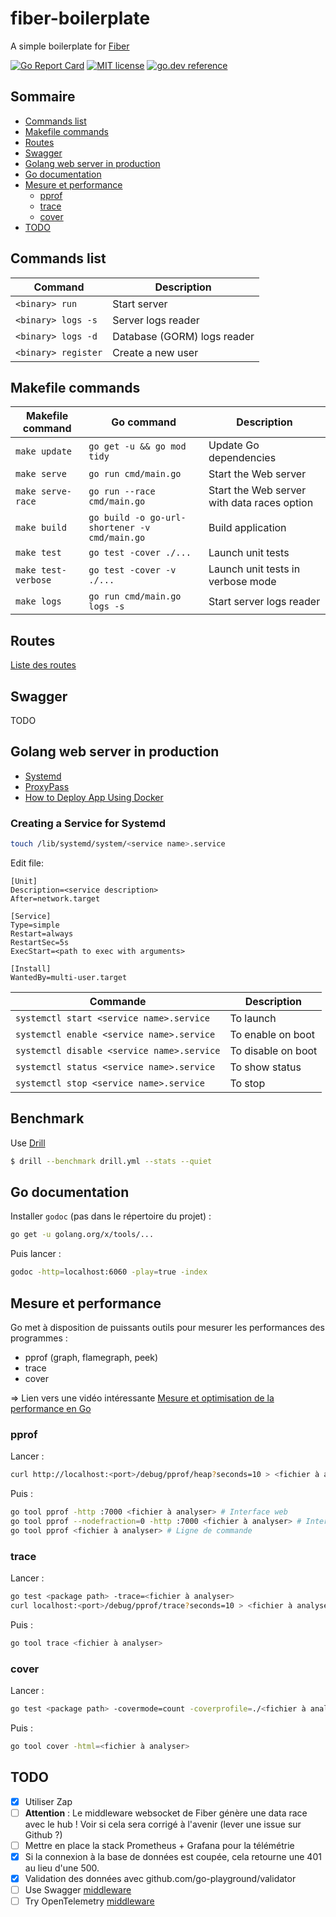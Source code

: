 # fiber-boilerplate

A simple boilerplate for [Fiber](https://github.com/gofiber/fiber)

[![Go Report Card](https://goreportcard.com/badge/github.com/fabienbellanger/fiber-boilerplate)](https://goreportcard.com/report/github.com/fabienbellanger/fiber-boilerplate)
[![MIT license](https://img.shields.io/badge/license-MIT-brightgreen.svg)](https://opensource.org/licenses/MIT)
[![go.dev reference](https://img.shields.io/badge/go.dev-reference-007d9c?logo=go&logoColor=white&style=square)](https://pkg.go.dev/github.com/fabienbellanger/fiber-boilerplate)

## Sommaire

- [Commands list](#commands-list)
- [Makefile commands](#makefile-commands)
- [Routes](#routes)
- [Swagger](#swagger)
- [Golang web server in production](#golang-web-server-in-production)
- [Go documentation](#go-documentation)
- [Mesure et performance](#mesure-et-performance)
  - [pprof](#pprof)
  - [trace](#trace)
  - [cover](#cover)
- [TODO](#todo)

## Commands list

| Command               | Description                 |
| --------------------- | --------------------------- |
| `<binary> run`        | Start server                |
| `<binary> logs -s`    | Server logs reader          |
| `<binary> logs -d`    | Database (GORM) logs reader |
| `<binary> register`   | Create a new user           |

## Makefile commands

| Makefile command    | Go command                                    | Description                                 |
| ------------------- | --------------------------------------------- | ------------------------------------------- |
| `make update`       | `go get -u && go mod tidy`                    | Update Go dependencies                      |
| `make serve`        | `go run cmd/main.go`                          | Start the Web server                        |
| `make serve-race`   | `go run --race cmd/main.go`                   | Start the Web server with data races option |
| `make build`        | `go build -o go-url-shortener -v cmd/main.go` | Build application                           |
| `make test`         | `go test -cover ./...`                        | Launch unit tests                           |
| `make test-verbose` | `go test -cover -v ./...`                     | Launch unit tests in verbose mode           |
| `make logs`         | `go run cmd/main.go logs -s`                  | Start server logs reader                    |

## Routes

[Liste des routes](ROUTES.md)

## Swagger

TODO

## Golang web server in production

- [Systemd](https://jonathanmh.com/deploying-go-apps-systemd-10-minutes-without-docker/)
- [ProxyPass](https://evanbyrne.com/blog/go-production-server-ubuntu-nginx)
- [How to Deploy App Using Docker](https://medium.com/@habibridho/docker-as-deployment-tools-5a6de294a5ff)

### Creating a Service for Systemd

```bash
touch /lib/systemd/system/<service name>.service
```

Edit file:

```
[Unit]
Description=<service description>
After=network.target

[Service]
Type=simple
Restart=always
RestartSec=5s
ExecStart=<path to exec with arguments>

[Install]
WantedBy=multi-user.target
```

| Commande                                   | Description        |
| ------------------------------------------ | ------------------ |
| `systemctl start <service name>.service`   | To launch          |
| `systemctl enable <service name>.service`  | To enable on boot  |
| `systemctl disable <service name>.service` | To disable on boot |
| `systemctl status <service name>.service`  | To show status     |
| `systemctl stop <service name>.service`    | To stop            |

## Benchmark

Use [Drill](https://github.com/fcsonline/drill)

```bash
$ drill --benchmark drill.yml --stats --quiet
```

## Go documentation

Installer `godoc` (pas dans le répertoire du projet) :

```bash
go get -u golang.org/x/tools/...
```

Puis lancer :

```bash
godoc -http=localhost:6060 -play=true -index
```

## Mesure et performance

Go met à disposition de puissants outils pour mesurer les performances des programmes :

- pprof (graph, flamegraph, peek)
- trace
- cover

=> Lien vers une vidéo intéressante [Mesure et optimisation de la performance en Go](https://www.youtube.com/watch?v=jd47gDK-yDc)

### pprof

Lancer :

```bash
curl http://localhost:<port>/debug/pprof/heap?seconds=10 > <fichier à analyser>
```

Puis :

```bash
go tool pprof -http :7000 <fichier à analyser> # Interface web
go tool pprof --nodefraction=0 -http :7000 <fichier à analyser> # Interface web avec tous les noeuds
go tool pprof <fichier à analyser> # Ligne de commande
```

### trace

Lancer :

```bash
go test <package path> -trace=<fichier à analyser>
curl localhost:<port>/debug/pprof/trace?seconds=10 > <fichier à analyser>
```

Puis :

```bash
go tool trace <fichier à analyser>
```

### cover

Lancer :

```bash
go test <package path> -covermode=count -coverprofile=./<fichier à analyser>
```

Puis :

```bash
go tool cover -html=<fichier à analyser>
```

## TODO

- [x] Utiliser Zap
- [ ] **Attention** : Le middleware websocket de Fiber génère une data race avec le hub ! Voir si cela sera corrigé à l'avenir (lever une issue sur Github ?)
- [ ] Mettre en place la stack Prometheus + Grafana pour la télémétrie
- [x] Si la connexion à la base de données est coupée, cela retourne une 401 au lieu d'une 500.
- [x] Validation des données avec github.com/go-playground/validator
- [ ] Use Swagger [middleware](https://github.com/gofiber/contrib/tree/main/swagger)
- [ ] Try OpenTelemetry [middleware](https://github.com/gofiber/contrib/tree/main/otelfiber)
